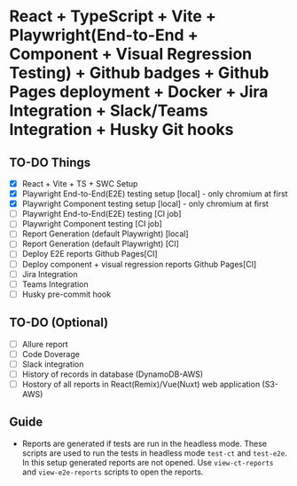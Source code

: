 # React + TypeScript + Vite + Playwright(End-to-End + Component + Visual Regression Testing) + Github badges + Github Pages deployment + Docker + Jira Integration + Slack/Teams Integration + Husky Git hooks

## TO-DO Things

- [x] React + Vite + TS + SWC Setup
- [x] Playwright End-to-End(E2E) testing setup [local] - only chromium at first
- [x] Playwright Component testing setup [local] - only chromium at first
- [ ] Playwright End-to-End(E2E) testing [CI job]
- [ ] Playwright Component testing [CI job]
- [ ] Report Generation (default Playwright) [local]
- [ ] Report Generation (default Playwright) [CI]
- [ ] Deploy E2E reports Github Pages[CI]
- [ ] Deploy component + visual regression reports Github Pages[CI]
- [ ] Jira Integration
- [ ] Teams Integration
- [ ] Husky pre-commit hook

## TO-DO (Optional)

- [ ] Allure report
- [ ] Code Doverage
- [ ] Slack integration
- [ ] History of records in database (DynamoDB-AWS)
- [ ] Hostory of all reports in React(Remix)/Vue(Nuxt) web application (S3-AWS)

## Guide

- Reports are generated if tests are run in the headless mode. These scripts are used to run the tests in headless mode `test-ct` and `test-e2e`. In this setup generated reports are not opened. Use `view-ct-reports` and `view-e2e-reports` scripts to open the reports.
